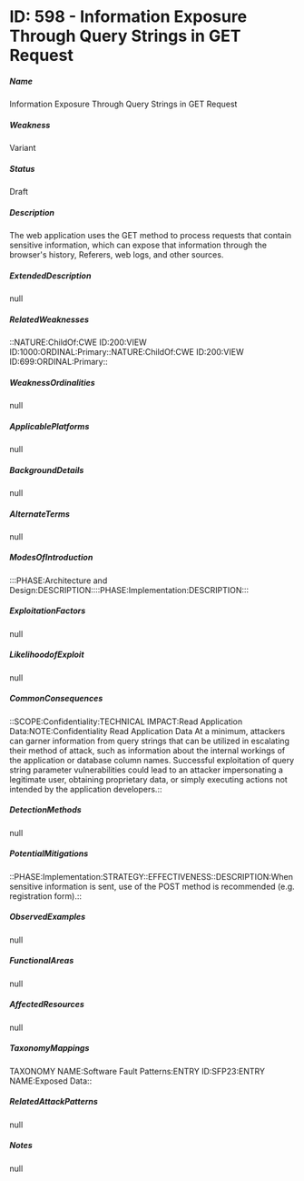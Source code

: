 # ID: 598 - Information Exposure Through Query Strings in GET Request
<h5>Name</h5>Information Exposure Through Query Strings in GET Request
<h5>Weakness</h5>Variant
<h5>Status</h5>Draft
<h5>Description</h5>The web application uses the GET method to process requests that contain sensitive information, which can expose that information through the browser's history, Referers, web logs, and other sources.
<h5>ExtendedDescription</h5>null
<h5>RelatedWeaknesses</h5>::NATURE:ChildOf:CWE ID:200:VIEW ID:1000:ORDINAL:Primary::NATURE:ChildOf:CWE ID:200:VIEW ID:699:ORDINAL:Primary::
<h5>WeaknessOrdinalities</h5>null
<h5>ApplicablePlatforms</h5>null
<h5>BackgroundDetails</h5>null
<h5>AlternateTerms</h5>null
<h5>ModesOfIntroduction</h5>:::PHASE:Architecture and Design:DESCRIPTION::::PHASE:Implementation:DESCRIPTION:::
<h5>ExploitationFactors</h5>null
<h5>LikelihoodofExploit</h5>null
<h5>CommonConsequences</h5>::SCOPE:Confidentiality:TECHNICAL IMPACT:Read Application Data:NOTE:Confidentiality Read Application Data At a minimum, attackers can garner information from query strings that can be utilized in escalating their method of attack, such as information about the internal workings of the application or database column names. Successful exploitation of query string parameter vulnerabilities could lead to an attacker impersonating a legitimate user, obtaining proprietary data, or simply executing actions not intended by the application developers.::
<h5>DetectionMethods</h5>null
<h5>PotentialMitigations</h5>::PHASE:Implementation:STRATEGY::EFFECTIVENESS::DESCRIPTION:When sensitive information is sent, use of the POST method is recommended (e.g. registration form).::
<h5>ObservedExamples</h5>null
<h5>FunctionalAreas</h5>null
<h5>AffectedResources</h5>null
<h5>TaxonomyMappings</h5>TAXONOMY NAME:Software Fault Patterns:ENTRY ID:SFP23:ENTRY NAME:Exposed Data::
<h5>RelatedAttackPatterns</h5>null
<h5>Notes</h5>null

